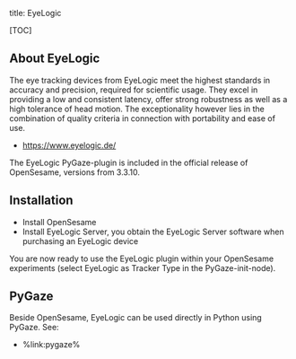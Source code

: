 title: EyeLogic

[TOC]

## About EyeLogic

The eye tracking devices from EyeLogic meet the highest standards in accuracy and precision, required for scientific usage. They excel in providing a low and consistent latency, offer strong robustness as well as a high tolerance of head motion. The exceptionality however lies in the combination of quality criteria in connection with portability and ease of use.

- <https://www.eyelogic.de/>

The EyeLogic PyGaze-plugin is included in the official release of OpenSesame, versions from 3.3.10.

## Installation

- Install OpenSesame
- Install EyeLogic Server, you obtain the EyeLogic Server software when purchasing an EyeLogic device

You are now ready to use the EyeLogic plugin within your OpenSesame experiments (select EyeLogic as Tracker Type in the PyGaze-init-node).

## PyGaze

Beside OpenSesame, EyeLogic can be used directly in Python using PyGaze. See:

- %link:pygaze%
